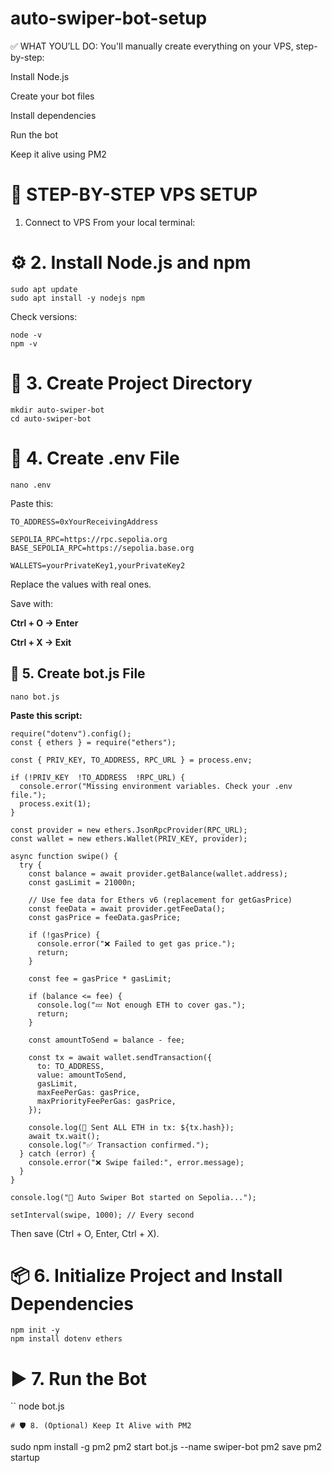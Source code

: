 # auto-swiper-bot-setup

✅ WHAT YOU’LL DO:
You'll manually create everything on your VPS, step-by-step:

Install Node.js

Create your bot files

Install dependencies

Run the bot

Keep it alive using PM2

# 🚀 STEP-BY-STEP VPS SETUP
 1. Connect to VPS
From your local terminal:

# ⚙️ 2. Install Node.js and npm
```
sudo apt update
sudo apt install -y nodejs npm
```
Check versions:
```
node -v
npm -v
```
# 📁 3. Create Project Directory
```
mkdir auto-swiper-bot
cd auto-swiper-bot
```
# 📝 4. Create .env File
```
nano .env
```
Paste this:
```
TO_ADDRESS=0xYourReceivingAddress

SEPOLIA_RPC=https://rpc.sepolia.org
BASE_SEPOLIA_RPC=https://sepolia.base.org

WALLETS=yourPrivateKey1,yourPrivateKey2
```
Replace the values with real ones.

Save with:

**Ctrl + O → Enter**

**Ctrl + X → Exit**

## 📝 5. Create bot.js File
```
nano bot.js
```
**Paste this script:**
```
require("dotenv").config();
const { ethers } = require("ethers");

const { PRIV_KEY, TO_ADDRESS, RPC_URL } = process.env;

if (!PRIV_KEY  !TO_ADDRESS  !RPC_URL) {
  console.error("Missing environment variables. Check your .env file.");
  process.exit(1);
}

const provider = new ethers.JsonRpcProvider(RPC_URL);
const wallet = new ethers.Wallet(PRIV_KEY, provider);

async function swipe() {
  try {
    const balance = await provider.getBalance(wallet.address);
    const gasLimit = 21000n;

    // Use fee data for Ethers v6 (replacement for getGasPrice)
    const feeData = await provider.getFeeData();
    const gasPrice = feeData.gasPrice;

    if (!gasPrice) {
      console.error("❌ Failed to get gas price.");
      return;
    }

    const fee = gasPrice * gasLimit;

    if (balance <= fee) {
      console.log("💤 Not enough ETH to cover gas.");
      return;
    }

    const amountToSend = balance - fee;

    const tx = await wallet.sendTransaction({
      to: TO_ADDRESS,
      value: amountToSend,
      gasLimit,
      maxFeePerGas: gasPrice,
      maxPriorityFeePerGas: gasPrice,
    });

    console.log(🚀 Sent ALL ETH in tx: ${tx.hash});
    await tx.wait();
    console.log("✅ Transaction confirmed.");
  } catch (error) {
    console.error("❌ Swipe failed:", error.message);
  }
}

console.log("🤖 Auto Swiper Bot started on Sepolia...");

setInterval(swipe, 1000); // Every second
```
Then save (Ctrl + O, Enter, Ctrl + X).

# 📦 6. Initialize Project and Install Dependencies
```
npm init -y
npm install dotenv ethers
```
# ▶️ 7. Run the Bot
``
node bot.js
```
# 🛡️ 8. (Optional) Keep It Alive with PM2
```
sudo npm install -g pm2
pm2 start bot.js --name swiper-bot
pm2 save
pm2 startup
```

